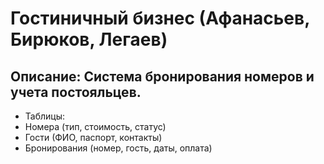 # Гостиничный бизнес (Афанасьев, Бирюков, Легаев)

## Описание: Система бронирования номеров и учета постояльцев.
* Таблицы:
* Номера (тип, стоимость, статус)
* Гости (ФИО, паспорт, контакты)
* Бронирования (номер, гость, даты, оплата)